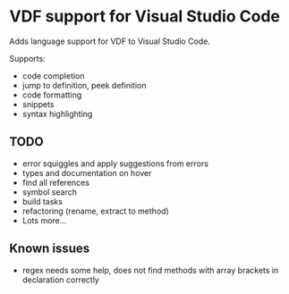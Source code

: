 # VDF support for Visual Studio Code

Adds language support for VDF to Visual Studio Code.

Supports:

- code completion
- jump to definition, peek definition
- code formatting
- snippets
- syntax highlighting

## TODO

- error squiggles and apply suggestions from errors
- types and documentation on hover
- find all references
- symbol search
- build tasks
- refactoring (rename, extract to method)
- Lots more...

## Known issues

- regex needs some help, does not find methods with array brackets in declaration correctly
